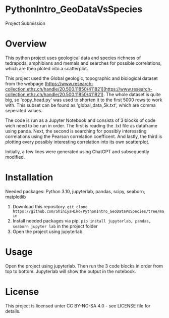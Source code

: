 # PythonIntro_GeoDataVsSpecies
Project Submission
# Overview
This python project uses geological data and species richness of tedrapods, amphibians and memals and searches for possible correlations, which are then ploted into a scatterplot.

This project used the Global geologic, topographic and biological dataset from the webpage [https://www.research-collection.ethz.ch/handle/20.500.11850/411821](https://www.research-collection.ethz.ch/handle/20.500.11850/411821). The whole dataset is quite big, so 'copy_head.py' was used to shorten it to the first 5000 rows to work with. This subset can be found as 'global_data_5k.txt', which are comma seperated values.

The code is run as a Jupyter Notebook and consists of 3 blocks of code wich need to be run in order. The first is reading the .txt file as dataframe using panda. Next, the second is searching for possibly interessting correlations using the Pearson correlation coefficent. And lastly, the third is plotting every possibly interesting correlation into its own scatterplot.

Initially, a few lines were generated using ChatGPT and subsequently modified.
# Installation
Needed packages: Python 3.10, jupyterlab, pandas, scipy, seaborn, matplotlib

1. Download this repository.
	```git clone https://github.com/ShiniyaHiko/PythonIntro_GeoDataVsSpecies/tree/main```
2. Install needed packages via pip.
	```pip install jupyterlab, pandas, seaborn jupyter lab``` 
	in the project folder
3. Open the project using jupyterlab.

# Usage
Open the project using jupyterlab. Then run the 3 code blocks in order from top to bottom. Jupyterlab will show the output in the notebook.
# License
This project is licensed unter CC BY-NC-SA 4.0 - see LICENSE file for details.
